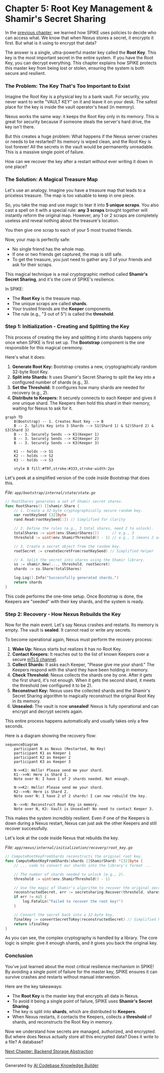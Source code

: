 # Chapter 5: Root Key Management & Shamir's Secret Sharing

In the [previous chapter](04_access_control_policies_.md), we learned how SPIKE uses policies to decide who can access what. We know that when Nexus stores a secret, it encrypts it first. But what is it using to encrypt that data?

The answer is a single, ultra-powerful master key called the **Root Key**. This key is the most important secret in the entire system. If you have the Root Key, you can decrypt everything. This chapter explains how SPIKE protects this master key from being lost or stolen, ensuring the system is both secure and resilient.

### The Problem: The Key That's Too Important to Exist

Imagine the Root Key is a physical key to a bank vault. For security, you never want to write "VAULT KEY" on it and leave it on your desk. The safest place for the key is inside the vault operator's head (in memory).

Nexus works the same way: it keeps the Root Key only in its memory. This is great for security because if someone steals the server's hard drive, the key isn't there.

But this creates a huge problem: What happens if the Nexus server crashes or needs to be restarted? Its memory is wiped clean, and the Root Key is lost forever! All the secrets in the vault would be permanently unreadable. This is a massive single point of failure.

How can we recover the key after a restart without ever writing it down in one place?

### The Solution: A Magical Treasure Map

Let's use an analogy. Imagine you have a treasure map that leads to a priceless treasure. The map is too valuable to keep in one piece.

So, you take the map and use magic to tear it into **5 unique scraps**. You also cast a spell on it with a special rule: **any 3 scraps** brought together will instantly reform the original map. However, any 1 or 2 scraps are completely useless and reveal nothing about the treasure's location.

You then give one scrap to each of your 5 most trusted friends.

Now, your map is perfectly safe:
*   No single friend has the whole map.
*   If one or two friends get captured, the map is still safe.
*   To get the treasure, you just need to gather any 3 of your friends and ask for their scraps.

This magical technique is a real cryptographic method called **Shamir's Secret Sharing**, and it's the core of SPIKE's resilience.

In SPIKE:
*   The **Root Key** is the treasure map.
*   The unique scraps are called **shards**.
*   Your trusted friends are the **Keeper** components.
*   The rule (e.g., "3 out of 5") is called the **threshold**.

### Step 1: Initialization - Creating and Splitting the Key

This process of creating the key and splitting it into shards happens only once when SPIKE is first set up. The **Bootstrap** component is the one responsible for this magical ceremony.

Here's what it does:
1.  **Generate Root Key:** Bootstrap creates a new, cryptographically random 32-byte Root Key.
2.  **Split into Shards:** It uses Shamir's Secret Sharing to split the key into a configured number of shards (e.g., 3).
3.  **Set the Threshold:** It configures how many shards are needed for recovery (e.g., 2).
4.  **Distribute to Keepers:** It securely connects to each Keeper and gives it *one* unique shard. The Keepers then hold this shard in their memory, waiting for Nexus to ask for it.

```mermaid
graph TD
    B(Bootstrap) -- 1. Creates Root Key --> B
    B -- 2. Splits Key into 3 Shards --> S1(Shard 1) & S2(Shard 2) & S3(Shard 3)
    B -- 3. Securely Sends --> K1(Keeper 1)
    B -- 3. Securely Sends --> K2(Keeper 2)
    B -- 3. Securely Sends --> K3(Keeper 3)
    
    K1 -- holds --> S1
    K2 -- holds --> S2
    K3 -- holds --> S3

    style B fill:#f9f,stroke:#333,stroke-width:2px
```

Let's peek at a simplified version of the code inside Bootstrap that does this.

*File: `app/bootstrap/internal/state/state.go`*
```go
// RootShares generates a set of Shamir secret shares.
func RootShares() []shamir.Share {
	// 1. Create a 32-byte cryptographically secure random key.
	var rootKeySeed [32]byte
	rand.Read(rootKeySeed[:]) // Simplified for clarity

	// 2. Define the rules (e.g., 3 total shares, need 2 to unlock).
	totalShares := uint(env.ShamirShares())      // e.g., 3
	threshold := uint(env.ShamirThreshold() - 1) // e.g., 1 (means 2 are needed)

	// 3. Create a secret object from the random key.
	rootSecret := createSecretFrom(rootKeySeed) // Simplified helper

	// 4. Split the secret into shares using the Shamir library.
	ss := shamir.New(..., threshold, rootSecret)
	shards := ss.Share(totalShares)

	log.Log().Info("Successfully generated shards.")
	return shards
}
```
This code performs the one-time setup. Once Bootstrap is done, the Keepers are "seeded" with their key shards, and the system is ready.

### Step 2: Recovery - How Nexus Rebuilds the Key

Now for the main event. Let's say Nexus crashes and restarts. Its memory is empty. The vault is **sealed**. It cannot read or write any secrets.

To become operational again, Nexus must perform the recovery process:
1.  **Wake Up:** Nexus starts but realizes it has no Root Key.
2.  **Contact Keepers:** It reaches out to the list of known Keepers over a secure [mTLS channel](02_spiffe_identity___mtls_communication_.md).
3.  **Collect Shards:** It asks each Keeper, "Please give me your shard." The Keepers respond with the shard they have been holding in memory.
4.  **Check Threshold:** Nexus collects the shards one by one. After it gets the first shard, it's not enough. When it gets the second shard, it meets the threshold (we configured it to be 2).
5.  **Reconstruct Key:** Nexus uses the collected shards and the Shamir's Secret Sharing algorithm to magically reconstruct the original Root Key in its memory.
6.  **Unsealed:** The vault is now **unsealed**! Nexus is fully operational and can encrypt and decrypt secrets again.

This entire process happens automatically and usually takes only a few seconds.

Here is a diagram showing the recovery flow:

```mermaid
sequenceDiagram
    participant N as Nexus (Restarted, No Key)
    participant K1 as Keeper 1
    participant K2 as Keeper 2
    participant K3 as Keeper 3

    N->>K1: Hello! Please send me your shard.
    K1-->>N: Here is Shard 1.
    Note over N: I have 1 of 2 shards needed. Not enough.

    N->>K2: Hello! Please send me your shard.
    K2-->>N: Here is Shard 2.
    Note over N: I have 2 of 2 shards! I can now rebuild the key.
    
    N-->>N: Reconstruct Root Key in memory.
    Note over N, K3: Vault is Unsealed! No need to contact Keeper 3.
```

This makes the system incredibly resilient. Even if one of the Keepers is down during a Nexus restart, Nexus can just ask the other Keepers and still recover successfully.

Let's look at the code inside Nexus that rebuilds the key.

*File: `app/nexus/internal/initialization/recovery/root_key.go`*
```go
// ComputeRootKeyFromShards reconstructs the original root key.
func ComputeRootKeyFromShards(shards []ShamirShard) *[32]byte {
	// ... code to convert our shards into the library's format ...

	// The number of shards needed to unlock (e.g., 2).
	threshold := uint(env.ShamirThreshold() - 1)

	// Use the magic of Shamir's algorithm to recover the original secret.
	reconstructedSecret, err := secretsharing.Recover(threshold, shares)
	if err != nil {
		log.FatalLn("Failed to recover the root key!")
	}

	// Convert the secret back into a 32-byte key.
	finalKey := convertSecretToKey(reconstructedSecret) // Simplified helper
	return &finalKey
}
```
As you can see, the complex cryptography is handled by a library. The core logic is simple: give it enough shards, and it gives you back the original key.

### Conclusion

You've just learned about the most critical resilience mechanism in SPIKE! By avoiding a single point of failure for the master key, SPIKE ensures it can survive crashes and restarts without manual intervention.

Here are the key takeaways:
*   The **Root Key** is the master key that encrypts all data in Nexus.
*   To avoid it being a single point of failure, SPIKE uses **Shamir's Secret Sharing**.
*   The key is split into **shards**, which are distributed to **Keepers**.
*   When Nexus restarts, it contacts the Keepers, collects a **threshold** of shards, and reconstructs the Root Key in memory.

Now we understand how secrets are managed, authorized, and encrypted. But where does Nexus actually store all this encrypted data? Does it write to a file? A database?

[Next Chapter: Backend Storage Abstraction](06_backend_storage_abstraction_.md)

---

Generated by [AI Codebase Knowledge Builder](https://github.com/The-Pocket/Tutorial-Codebase-Knowledge)